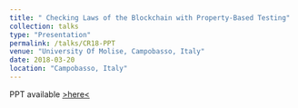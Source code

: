 ```yaml
---
title: " Checking Laws of the Blockchain with Property-Based Testing"
collection: talks
type: "Presentation"
permalink: /talks/CR18-PPT
venue: "University Of Molise, Campobasso, Italy"
date: 2018-03-20
location: "Campobasso, Italy"
---
```

PPT available [>here<](https://github.com/mayank0403/mayank0403.github.io/files/CR18-PPT.pdf)
